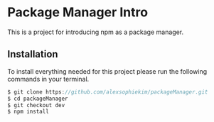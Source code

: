 # Package Manager Intro
This is a project for introducing npm as a package manager.
## Installation
To install everything needed for this project please run the following commands in your terminal.

```javascript
$ git clone https://github.com/alexsophiekim/packageManager.git
$ cd packageManager
$ git checkout dev
$ npm install
```
